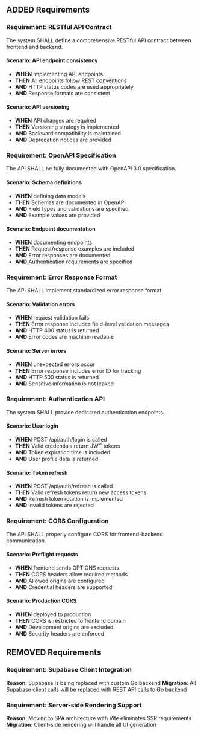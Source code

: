 ## ADDED Requirements

### Requirement: RESTful API Contract
The system SHALL define a comprehensive RESTful API contract between frontend and backend.

#### Scenario: API endpoint consistency
- **WHEN** implementing API endpoints
- **THEN** All endpoints follow REST conventions
- **AND** HTTP status codes are used appropriately
- **AND** Response formats are consistent

#### Scenario: API versioning
- **WHEN** API changes are required
- **THEN** Versioning strategy is implemented
- **AND** Backward compatibility is maintained
- **AND** Deprecation notices are provided

### Requirement: OpenAPI Specification
The API SHALL be fully documented with OpenAPI 3.0 specification.

#### Scenario: Schema definitions
- **WHEN** defining data models
- **THEN** Schemas are documented in OpenAPI
- **AND** Field types and validations are specified
- **AND** Example values are provided

#### Scenario: Endpoint documentation
- **WHEN** documenting endpoints
- **THEN** Request/response examples are included
- **AND** Error responses are documented
- **AND** Authentication requirements are specified

### Requirement: Error Response Format
The API SHALL implement standardized error response format.

#### Scenario: Validation errors
- **WHEN** request validation fails
- **THEN** Error response includes field-level validation messages
- **AND** HTTP 400 status is returned
- **AND** Error codes are machine-readable

#### Scenario: Server errors
- **WHEN** unexpected errors occur
- **THEN** Error response includes error ID for tracking
- **AND** HTTP 500 status is returned
- **AND** Sensitive information is not leaked

### Requirement: Authentication API
The system SHALL provide dedicated authentication endpoints.

#### Scenario: User login
- **WHEN** POST /api/auth/login is called
- **THEN** Valid credentials return JWT tokens
- **AND** Token expiration time is included
- **AND** User profile data is returned

#### Scenario: Token refresh
- **WHEN** POST /api/auth/refresh is called
- **THEN** Valid refresh tokens return new access tokens
- **AND** Refresh token rotation is implemented
- **AND** Invalid tokens are rejected

### Requirement: CORS Configuration
The API SHALL properly configure CORS for frontend-backend communication.

#### Scenario: Preflight requests
- **WHEN** frontend sends OPTIONS requests
- **THEN** CORS headers allow required methods
- **AND** Allowed origins are configured
- **AND** Credential headers are supported

#### Scenario: Production CORS
- **WHEN** deployed to production
- **THEN** CORS is restricted to frontend domain
- **AND** Development origins are excluded
- **AND** Security headers are enforced

## REMOVED Requirements

### Requirement: Supabase Client Integration
**Reason**: Supabase is being replaced with custom Go backend
**Migration**: All Supabase client calls will be replaced with REST API calls to Go backend

### Requirement: Server-side Rendering Support
**Reason**: Moving to SPA architecture with Vite eliminates SSR requirements
**Migration**: Client-side rendering will handle all UI generation